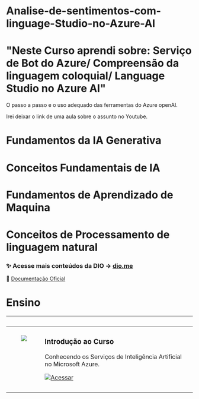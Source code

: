 
# Analise-de-sentimentos-com-linguage-Studio-no-Azure-AI


# "Neste Curso aprendi sobre: Serviço de Bot do Azure/ Compreensão da linguagem coloquial/ Language Studio no Azure AI"
O passo a passo e o uso adequado das ferramentas do Azure openAI. 

Irei deixar o link de uma aula sobre o assunto no Youtube. 
# Fundamentos da IA Generativa 
# Conceitos Fundamentais de IA
# Fundamentos de Aprendizado de Maquina
# Conceitos de Processamento de linguagem natural 

### ✨ Acesse mais conteúdos da DIO → [dio.me](https://dio.me)

📖 [Documentação Oficial](https://docs.github.com/pt)

# Ensino

<table>
	<thead>
		<tr>
			<th colspan="2" width="2000">&nbsp;</th>
		</tr>
	</thead>
	<tbody>
		<tr>
			<td align="center" valign="top" width="80"><br />
			<a href="https://www.youtube.com/watch?v=c0iEsglKY8g">
      <img src="./.github/assets/icons/video.png" />
      </a>
      </td>
			<td valign="top">
			<h3>Introdução ao Curso</h3>
			<p> Conhecendo os Serviços de Inteligência Artificial no Microsoft Azure.</p>
			<a href="https://www.youtube.com/watch?v=c0iEsglKY8g">
 			 	<img src="https://img.shields.io/badge/Ver%20Aula-E94D5F?style=for-the-badge" alt="Acessar">
			</a>
			</td>
		</tr>
		<tr>
			<td align="center" valign="top" width="80"><br />
